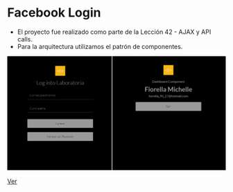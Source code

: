 # Facebook Login

* El proyecto fue realizado como parte de la Lección 42 - AJAX y API calls.
* Para la arquitectura utilizamos el patrón de componentes.

![Screenshot](assets/img/screenshot.png)

[Ver](https://fiorellaqa.github.io/Facebook-Login/)



